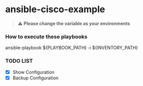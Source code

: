 # ansible-cisco-example

> :warning: **Please change the variable as your environments**


### How to execute these playbooks
ansible-playbook ${PLAYBOOK_PATH} -i ${INVENTORY_PATH}

### TODO LIST
 - [x] Show Configuration
 - [x] Backup Configuration 
